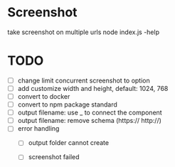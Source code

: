 # Screenshot

take screenshot on multiple urls
node index.js -help

# TODO
- [ ] change limit concurrent screenshot to option
- [ ] add customize width and height, default: 1024, 768
- [ ] convert to docker
- [ ] convert to npm package standard
- [ ] output filename: use _ to connect the component
- [ ] output filename: remove schema (https:// http://)
- [ ] error handling
  - [ ] output folder cannot create
  - [ ] screenshot failed


